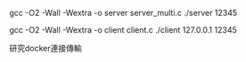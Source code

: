 gcc -O2 -Wall -Wextra -o server server_multi.c
./server 12345


gcc -O2 -Wall -Wextra -o client client.c
./client 127.0.0.1 12345


研究docker連接傳輸
